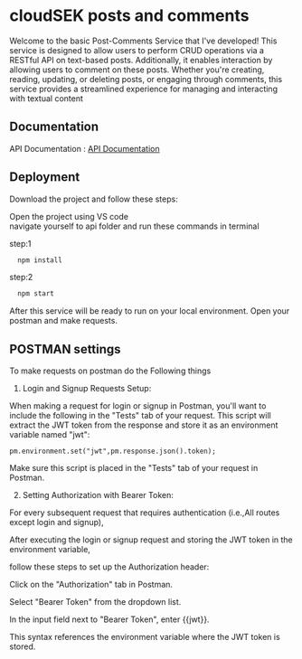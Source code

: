 
# cloudSEK posts and comments

Welcome to the basic Post-Comments Service that I've developed! This service is designed to allow users to perform CRUD operations via a RESTful API on text-based posts. Additionally, it enables interaction by allowing users to comment on these posts. Whether you're creating, reading, updating, or deleting posts, or engaging through comments, this service provides a streamlined experience for managing and interacting with textual content


## Documentation

API Documentation : [API Documentation](https://documenter.getpostman.com/view/29325961/2sA3XQi2eM)


## Deployment

Download the project and follow these steps:

Open the project using VS code  
navigate yourself to api folder
and run these commands in terminal

step:1 
```bash
  npm install
```

step:2 
```bash
  npm start
```

After this service will be ready to run on your local environment.
Open your postman and  make requests.


## POSTMAN settings

To make requests on postman do the Following things

1) Login and Signup Requests Setup:

When making a request for login or signup in Postman, you'll want to include the following in the "Tests" tab of your request. This script will extract the JWT token from the response and store it as an environment variable named "jwt":


`pm.environment.set("jwt",pm.response.json().token);`

Make sure this script is placed in the "Tests" tab of your request in Postman.

2) Setting Authorization with Bearer Token:

For every subsequent request that requires authentication (i.e.,All routes except login and signup),

After executing the login or signup request and storing the JWT token in the environment variable,

follow these steps to set up the Authorization header:

Click on the "Authorization" tab in Postman.

Select "Bearer Token" from the dropdown list.

In the input field next to "Bearer Token", enter {{jwt}}. 

This syntax references the environment variable where the JWT token is stored.


